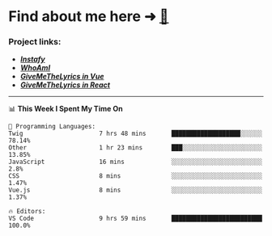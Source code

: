 # Find about me here ➜ [🧑](https://pauabella.dev)

### Project links:
- ***[Instafy](https://instafy.me)***
- ***[WhoAmI](https://pauabella.dev)***
- ***[GiveMeTheLyrics in Vue](https://lyrics.pauabella.dev)***
- ***[GiveMeTheLyrics in React](https://pauabella.dev/GiveMeTheLyrics)***

---
<!--START_SECTION:waka-->
📊 **This Week I Spent My Time On** 

```text
💬 Programming Languages: 
Twig                     7 hrs 48 mins       ███████████████████░░░░░░   78.14% 
Other                    1 hr 23 mins        ███░░░░░░░░░░░░░░░░░░░░░░   13.85% 
JavaScript               16 mins             ░░░░░░░░░░░░░░░░░░░░░░░░░   2.8% 
CSS                      8 mins              ░░░░░░░░░░░░░░░░░░░░░░░░░   1.47% 
Vue.js                   8 mins              ░░░░░░░░░░░░░░░░░░░░░░░░░   1.37%

🔥 Editors: 
VS Code                  9 hrs 59 mins       █████████████████████████   100.0%

```


<!--END_SECTION:waka-->
